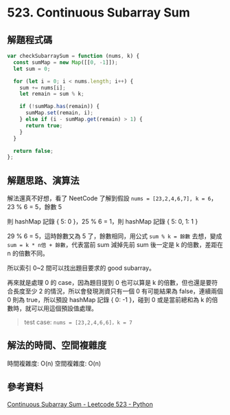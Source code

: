 # 523. Continuous Subarray Sum

## 解題程式碼

```javascript
var checkSubarraySum = function (nums, k) {
  const sumMap = new Map([[0, -1]]);
  let sum = 0;

  for (let i = 0; i < nums.length; i++) {
    sum += nums[i];
    let remain = sum % k;

    if (!sumMap.has(remain)) {
      sumMap.set(remain, i);
    } else if (i - sumMap.get(remain) > 1) {
      return true;
    }
  }

  return false;
};
```

## 解題思路、演算法

解法還真不好想，看了 NeetCode 了解到假設 `nums = [23,2,4,6,7], k = 6`，23 % 6 = 5，餘數 5

則 hashMap 記錄 { 5: 0 }，25 % 6 = 1，則 hashMap 記錄 { 5: 0, 1: 1 }

29 % 6 = 5，這時餘數又為 5 了，餘數相同，用公式 `sum % k = 餘數` 去想，變成 `sum = k * n倍 + 餘數`，代表當前 sum 減掉先前 sum 後一定是 k 的倍數，差距在 n 的倍數不同。

所以索引 0~2 間可以找出題目要求的 good subarray。

再來就是處理 0 的 case，因為題目提到 0 也可以算是 k 的倍數，但也還是要符合長度至少 2 的情況，所以會發現測資只有一個 0 有可能結果為 false，連續兩個 0 則為 true，所以預設 hashMap 記錄 { 0: -1 }，碰到 0 或是當前總和為 k 的倍數時，就可以用這個預設值處理。

> test case: `nums = [23,2,4,6,6]，k = 7`

## 解法的時間、空間複雜度

時間複雜度: O(n)
空間複雜度: O(n)

## 參考資料

[Continuous Subarray Sum - Leetcode 523 - Python](https://youtu.be/OKcrLfR-8mE)
